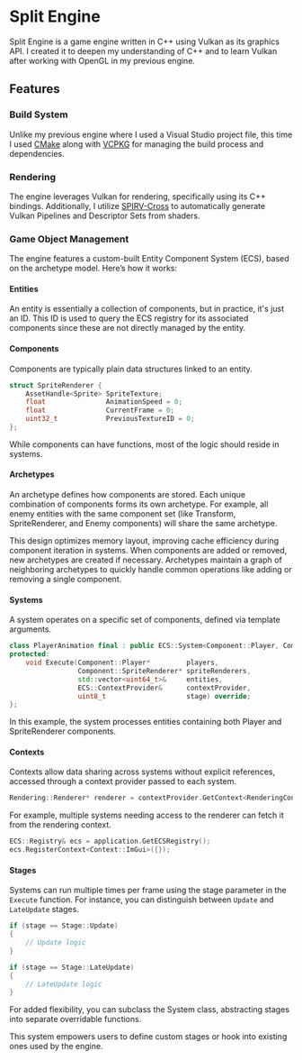 # Split Engine
Split Engine is a game engine written in C++ using Vulkan as its graphics API.
I created it to deepen my understanding of C++ and to learn Vulkan after working with OpenGL in my previous engine.

## Features

### Build System
Unlike my previous engine where I used a Visual Studio project file, 
this time I used [CMake](https://cmake.org) along with [VCPKG](https://vcpkg.io) for managing the build process and dependencies.

### Rendering
The engine leverages Vulkan for rendering, specifically using its C++ bindings. 
Additionally, I utilize [SPIRV-Cross](https://github.com/KhronosGroup/SPIRV-Cross) to automatically generate Vulkan Pipelines and Descriptor Sets from shaders.

### Game Object Management
The engine features a custom-built Entity Component System (ECS), based on the archetype model. 
Here’s how it works:

#### Entities
An entity is essentially a collection of components, but in practice, it's just an ID. 
This ID is used to query the ECS registry for its associated components since these are not directly managed by the entity.

#### Components
Components are typically plain data structures linked to an entity.

```cpp
struct SpriteRenderer {
    AssetHandle<Sprite> SpriteTexture;
    float               AnimationSpeed = 0;
    float               CurrentFrame = 0;
    uint32_t            PreviousTextureID = 0;
};
```

While components can have functions, most of the logic should reside in systems.

#### Archetypes
An archetype defines how components are stored. 
Each unique combination of components forms its own archetype. 
For example, all enemy entities with the same component set (like Transform, SpriteRenderer, and Enemy components) will share the same archetype.

This design optimizes memory layout, improving cache efficiency during component iteration in systems. 
When components are added or removed, new archetypes are created if necessary. 
Archetypes maintain a graph of neighboring archetypes to quickly handle common operations like adding or removing a single component.

#### Systems
A system operates on a specific set of components, defined via template arguments.

```cpp
class PlayerAnimation final : public ECS::System<Component::Player, Component::SpriteRenderer> {
protected:
    void Execute(Component::Player*         players,
                 Component::SpriteRenderer* spriteRenderers,
                 std::vector<uint64_t>&     entities,
                 ECS::ContextProvider&      contextProvider,
                 uint8_t                    stage) override;
};
```

In this example, the system processes entities containing both Player and SpriteRenderer components.

#### Contexts
Contexts allow data sharing across systems without explicit references, accessed through a context provider passed to each system.

```cpp
Rendering::Renderer* renderer = contextProvider.GetContext<RenderingContext>()->Renderer;
```

For example, multiple systems needing access to the renderer can fetch it from the rendering context.

```cpp
ECS::Registry& ecs = application.GetECSRegistry();
ecs.RegisterContext<Context::ImGui>({});
```

#### Stages
Systems can run multiple times per frame using the stage parameter in the `Execute` function. For instance, you can distinguish between `Update` and `LateUpdate` stages.

```cpp
if (stage == Stage::Update) 
{
    // Update logic
}

if (stage == Stage::LateUpdate) 
{
    // LateUpdate logic
}
```

For added flexibility, you can subclass the System class, abstracting stages into separate overridable functions.

This system empowers users to define custom stages or hook into existing ones used by the engine.
